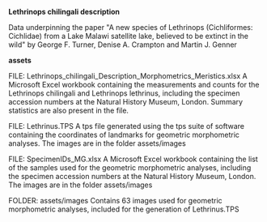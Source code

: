 **Lethrinops chilingali description**

Data underpinning the paper "A new species of Lethrinops (Cichliformes: Cichlidae) from a Lake Malawi satellite lake, believed to be extinct in the wild" by George F. Turner, Denise A. Crampton and Martin J. Genner

**assets**

FILE: Lethrinops_chilingali_Description_Morphometrics_Meristics.xlsx 
A Microsoft Excel workbook containing the measurements and counts for the Lethrinops chilingali and Lethrinops lethrinus, including the specimen accession numbers at the Natural History Museum, London. Summary statistics are also present in the file. 

FILE: Lethrinus.TPS
A tps file generated using the tps suite of software containing the coordinates of landmarks for geometric morphometric analyses. The images are in the folder assets/images

FILE: SpecimenIDs_MG.xlsx
A Microsoft Excel workbook containing the list of the samples used for the geometric morphometric analyses, including the specimen accession numbers at the Natural History Museum, London. The images are in the folder assets/images

FOLDER: assets/images
Contains 63 images used for geometric morphometric analyses, included for the generation of Lethrinus.TPS
